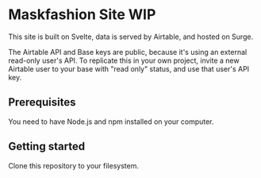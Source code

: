 # Maskfashion Site WIP


This site is built on Svelte, data is served by Airtable, and hosted on Surge.

The Airtable API and Base keys are public, because it's using an external read-only user's API. To replicate this in your own project, invite a new Airtable user to your base with "read only" status, and use that user's API key.



## Prerequisites

You need to have Node.js and npm installed on your computer.

## Getting started

Clone this repository to your filesystem.